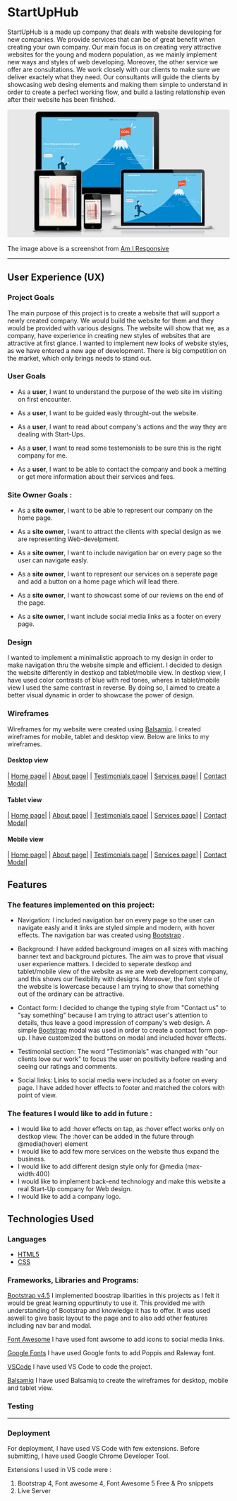 # StartUpHub

StartUpHub is a made up company that deals with website developing for new companies. We provide services that can be of great benefit when creating your own company. Our main focus is on creating very attractive websites for the young and modern population, as we mainly implement new ways and styles of web developing. Moreover, the other service we offer are consultations. We work closely with our clients to make sure we deliver exactely what they need. Our consultants will guide the clients by showcasing web desing elements and making them simple to understand in order to create a perfect working flow, and build a lasting relationship even after their website has been finished.

![Am I Responsive](assets/images/Am-I-Responsive.png)


The image above is a screenshot from [Am I Responsive](http://ami.responsivedesign.is/#)

---

## User Experience (UX)


### Project Goals

The main purpose of this project is to create a website that will support a newly created company. We would build the website for them and they would be provided with various designs. The website will show that we, as a company, have experience in creating new styles of websites that are attractive at first glance. I wanted to implement new looks of website styles,
as we have entered a new age of development. There is big competition on the market, which only brings needs to stand out.


### User Goals 

- As a **user**, I want to understand the purpose of the web site im visiting on first encounter.

- As a **user**, I want to be guided easly throught-out the website.

- As a **user**, I want to read about company's actions and the way they are dealing with Start-Ups.

- As a **user**, I want to read some testemonials to be sure this is the right company for me.

- As a **user**, I want to be able to contact the company and book a metting or get more information about their services and fees.


### Site Owner Goals :

- As a **site owner**, I want to be able to represent our company on the home page.

- As a **site owner**,  I want to attract the clients with special design as we are representing Web-develpment.

- As a **site owner**, I want to include navigation bar on every page so the user can navigate easly.

- As a **site owner**, I want to represent our services on a seperate page and add a button on a home page which will lead there.

- As a **site owner**, I want to showcast some of our reviews on the end of the page.

- As a **site owner**, I want include social media links as a footer on every page.

### Design

I wanted to implement a minimalistic approach to my design in order to make navigation thru the website simple and efficient. I decided to design the website differently in destkop and tablet/mobile view. In destkop view, I have used color contrasts of blue with red tones, wheres in tablet/mobile view I used the same contrast in reverse. By doing so, I aimed to create a better visual dynamic in order to showcase the power of design.

### Wireframes

Wireframes for my website were created using [Balsamiq](https://balsamiq.com/). I created wireframes for mobile, tablet and desktop view. Below are links to my wireframes.

#### Desktop view
| [Home page](https://github.com/sami-sinnari/MilestoneProject1/blob/master/assets/wireframes/StartUpHub-Desktop-home.pdf)|
| [About page](https://github.com/sami-sinnari/MilestoneProject1/blob/master/assets/wireframes/StartUpHub-Desktop-about.pdf)|
| [Testimonials page](https://github.com/sami-sinnari/MilestoneProject1/blob/master/assets/wireframes/StartUpHub-Desktop-testimonials.pdf)|
| [Services page](https://github.com/sami-sinnari/MilestoneProject1/blob/master/assets/wireframes/StartUpHub-Desktop-services.pdf)|
| [Contact Modal](https://github.com/sami-sinnari/MilestoneProject1/blob/master/assets/wireframes/StartUpHub-Desktop-contact.pdf)|
#### Tablet view
| [Home page](https://github.com/sami-sinnari/MilestoneProject1/blob/master/assets/wireframes/StartUpHub-Tablet-home.pdf)|
| [About page](https://github.com/sami-sinnari/MilestoneProject1/blob/master/assets/wireframes/StartUpHub-Tablet-about.pdf)|
| [Testimonials page](https://github.com/sami-sinnari/MilestoneProject1/blob/master/assets/wireframes/StartUpHub-Tablet-testimonials.pdf)|
| [Services page](https://github.com/sami-sinnari/MilestoneProject1/blob/master/assets/wireframes/StartUpHub-Tablet-services.pdf)|
| [Contact Modal](https://github.com/sami-sinnari/MilestoneProject1/blob/master/assets/wireframes/StartUpHub-Tablet-contact.pdf)|         
#### Mobile view
| [Home page](https://github.com/sami-sinnari/MilestoneProject1/blob/master/assets/wireframes/StartUpHub-Phone-home.pdf)|
| [About page](https://github.com/sami-sinnari/MilestoneProject1/blob/master/assets/wireframes/StartUpHub-Phone-about.pdf)|
| [Testimonials page](https://github.com/sami-sinnari/MilestoneProject1/blob/master/assets/wireframes/StartUpHub-Phone-testimonials.pdf)|
| [Services page](https://github.com/sami-sinnari/MilestoneProject1/blob/master/assets/wireframes/StartUpHub-Phone-services.pdf)|
| [Contact Modal](https://github.com/sami-sinnari/MilestoneProject1/blob/master/assets/wireframes/StartUpHub-Phone-contact.pdf)|

## Features

### The features implemented on this project: 

- Navigation: I included navigation bar on every page so the user can navigate easly and it links are styled simple and modern, with hover effects. The navigation bar was created using [Bootstrap](https://getbootstrap.com/) .

- Background: I have added background images on all sizes with maching banner text and background pictures. The aim was to prove that visual user experience matters. I decided to seperate destkop and tablet/mobile view of the website as we are web development company, and this shows our flexibility with designs. Moreover, the font style of the website is lowercase because I am trying to show that something out of the ordinary can be attractive.

- Contact form: I decided to change the typing style from "Contact us" to "say something" because I am trying to attract user's attention to details, thus leave a good impression of company's web design. A simple [Bootstrap](https://getbootstrap.com/) modal was used in order to create a contact form pop-up. I have customized the buttons on modal and included hover effects.

- Testimonial section: The word "Testimonials" was changed with "our clients love our work" to focus the user on positivity before reading and seeing our ratings and comments.

- Social links: Links to social media were included as a footer on every page. I have added hover effects to footer and matched the colors with point of view.


### The features I would like to add in future :

- I would like to add :hover effects on tap, as :hover effect works only on destkop view. The :hover can be added in the future through @media(hover) element
- I would like to add few more services on the website thus expand the business.
- I would like to add different design style only for @media (max-width:400)
- I would like to implement back-end technology and make this website a real Start-Up company for Web design.
- I would like to add a company logo.



## Technologies Used

### Languages

- [HTML5](https://developer.mozilla.org/en-US/docs/Web/Guide/HTML/HTML5)
- [CSS](https://developer.mozilla.org/en-US/docs/Web/CSS)

### Frameworks, Libraries and Programs:

[Bootstrap v4.5](https://getbootstrap.com/docs/4.5/getting-started/introduction/)
I implemented boostrap libarities in this projects as I felt it would be great learning oppurtinuty to use it. This provided me with understanding of Bootstrap and knowledge it has
to offer. It was used aswell to give basic layout to the page and to also add other features including nav bar and modal.

[Font Awesome](https://fontawesome.com/)
I have used font awsome to add icons to social media links.

[Google Fonts](https://fonts.google.com/)
I have used Google fonts to add Poppis and Raleway font.

[VSCode](https://code.visualstudio.com/)
I have used VS Code to code the project. 

[Balsamiq](https://balsamiq.com/)
I have used Balsamiq to create the wireframes for desktop, mobile and tablet view.


### Testing


-----


### Deployment

For deployment, I have used VS Code with few extensions. Before submitting, I have used Google Chrome Developer Tool.

Extensions I used in VS code were : 

1) Bootstrap 4, Font awesome 4, Font Awesome 5 Free & Pro snippets
2) Live Server
